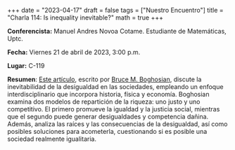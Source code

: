 +++
date  = "2023-04-17"
draft = false
tags  = ["Nuestro Encuentro"]
title = "Charla 114: Is inequality inevitable?"
math  = true
+++


**Conferencista:**   Manuel Andres Novoa Cotame. Estudiante de Matemáticas, Uptc.

**Fecha:** Viernes 21 de abril de 2023, 3:00 p.m.

**Lugar:** C-119

**Resumen**: [Este artículo](https://www.scientificamerican.com/article/is-inequality-inevitable/), escrito por [Bruce M. Boghosian](https://math.tufts.edu/people/faculty/bruce-boghosian), discute la inevitabilidad de la desigualdad en las sociedades, empleando un enfoque interdisciplinario que incorpora historia, física y economía. Boghosian examina dos modelos de repartición de la riqueza: uno justo y uno competitivo. El primero promueve la igualdad y la justicia social, mientras que el segundo puede generar desigualdades y competencia dañina. Además, analiza las raíces y las consecuencias de la desigualdad, así como posibles soluciones para acometerla, cuestionando si es posible una sociedad realmente igualitaria.
